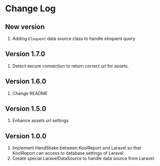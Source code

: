 # Change Log

## New version

1. Adding `Eloquent` data source class to handle eloquent query

## Version 1.7.0

1. Detect secure connection to return correct url for assets.

## Version 1.6.0

1. Change README

## Version 1.5.0

1. Enhance assets url settings

## Version 1.0.0

1. Implement HandShake between KoolReport and Laravel so that KoolReport can access to database settings of Laravel
2. Create special LaravelDataSource to handle data source from Laravel.